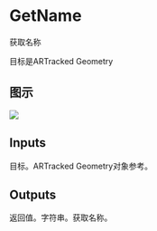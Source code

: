 # GetName

获取名称

目标是ARTracked Geometry

## 图示

![]($-20221218-17580321.png)

## Inputs

目标。ARTracked Geometry对象参考。 

## Outputs

返回值。字符串。获取名称。
